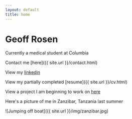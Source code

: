 ```yaml
---
layout: default
title: home
---
```


# Geoff Rosen

Currently a medical student at Columbia

Contact me [here]({{ site.url }}/contact.html)

View my [linkedin](https://www.linkedin.com/in/geoffrosen)   

View my partially completed [resume]({{ site.url }}/cv.html)   

View a project I am beginning to work on [here](https://github.com/geoffrosen/vaginal-microbiome)

Here's a picture of me in Zanzibar, Tanzania last summer   

![Jumping off boat]({{ site.url }}/img/zanzibar.jpg)
